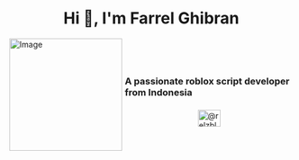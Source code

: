 <h1 align="center">Hi 👋, I'm Farrel Ghibran</h1>

<div style="display: flex; justify-content: start; align-items: center; gap: 5px;">
  <img style="width: 200px; height: 200px;" src="https://github.com/farghii/farghii/assets/154765885/107a2315-cee5-469b-9fc1-19181e6ee774" alt="Image" />
  <div style="display: flex; justify-content: start; align-items: center; gap: 5px; flex-direction: column;">
    <h3 align="start">A passionate roblox script developer from Indonesia</h3>
    <a href="https://www.youtube.com/@RelzBlox" target="blank"><img align="center" src="https://raw.githubusercontent.com/rahuldkjain/github-profile-readme-generator/master/src/images/icons/Social/youtube.svg" alt="@relzblox" height="30" width="40" /></a>
  </div>
</div>
